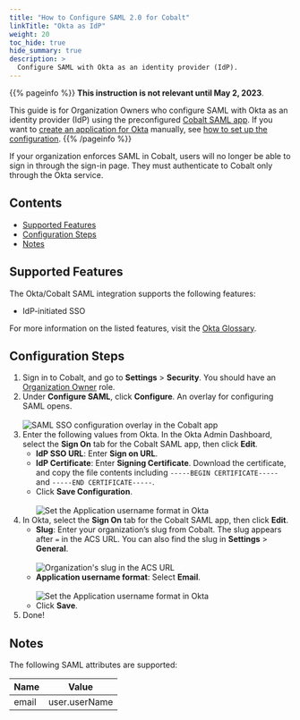 ```yaml
---
title: "How to Configure SAML 2.0 for Cobalt"
linkTitle: "Okta as IdP"
weight: 20
toc_hide: true
hide_summary: true
description: >
  Configure SAML with Okta as an identity provider (IdP).
---
```


{{% pageinfo %}}
**This instruction is not relevant until May 2, 2023**.

This guide is for Organization Owners who configure SAML with Okta as an identity provider (IdP) using the preconfigured [Cobalt SAML app](https://www.okta.com/integrations/cobalt/). If you want to [create an application for Okta](https://help.okta.com/en-us/Content/Topics/Apps/Apps_App_Integration_Wizard_SAML.htm?cshid=ext_Apps_App_Integration_Wizard-saml) manually, see [how to set up the configuration](/platform-deep-dive/collaboration/organization/organization-settings/saml-sso/#okta).
{{% /pageinfo %}}

If your organization enforces SAML in Cobalt, users will no longer be able to sign in through the sign-in page. They must authenticate to Cobalt only through the Okta service.

## Contents

- [Supported Features](#supported-features)
- [Configuration Steps](#configuration-steps)
- [Notes](#notes)

## Supported Features

The Okta/Cobalt SAML integration supports the following features:

- IdP-initiated SSO

For more information on the listed features, visit the [Okta Glossary](https://help.okta.com/en/prod/Content/Topics/Reference/glossary.htm).

## Configuration Steps

1. Sign in to Cobalt, and go to **Settings** > **Security**. You should have an [Organization Owner](/getting-started/glossary/#organization-owner) role.
1. Under **Configure SAML**, click **Configure**. An overlay for configuring SAML opens.<br><br>
    ![SAML SSO configuration overlay in the Cobalt app](/deepdive/configure-SAML-overlay.png "SAML SSO configuration overlay in the Cobalt app")
1. Enter the following values from Okta. In the Okta Admin Dashboard, select the **Sign On** tab for the Cobalt SAML app, then click **Edit**.
    - **IdP SSO URL**: Enter **Sign on URL**.
    - **IdP Certificate**: Enter **Signing Certificate**. Download the certificate, and copy the file contents including `-----BEGIN CERTIFICATE-----` and `-----END CERTIFICATE-----`.
    - Click **Save Configuration**.<br><br>
    ![Set the Application username format in Okta](/deepdive/Okta-SAML-configurations.png "Set the Application username format in Okta")
1. In Okta, select the **Sign On** tab for the Cobalt SAML app, then click **Edit**.
    - **Slug**: Enter your organization’s slug from Cobalt. The slug appears after `=` in the ACS URL. You can also find the slug in **Settings** > **General**.<br><br>
    ![Organization's slug in the ACS URL](/deepdive/slug-acs-url.png "Organization's slug in the ACS URL")
    - **Application username format**: Select **Email**.<br><br>
    ![Set the Application username format in Okta](/deepdive/Okta-app-username-format.png "Set the Application username format in Okta")
    - Click **Save**.
1. Done!

## Notes

The following SAML attributes are supported:

| Name      | Value          |
| --------- | -------------- |
| email     | user.userName     |
